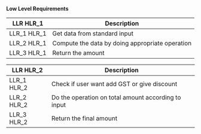 **Low Level Requirements**

| LLR HLR_1 | Description |
|-----------|-------------|
| LLR_1 HLR_1 | Get data from standard input |
| LLR_2 HLR_1 | Compute the data by doing appropriate operation |
| LLR_3 HLR_1 | Return the amount |


| LLR HLR_2 | Description |
|-----------|-------------|
| LLR_1 HLR_2 | Check if user want add GST or give discount |
| LLR_2 HLR_2 | Do the operation on total amount according to input |
| LLR_3 HLR_2 | Return the final amount |
